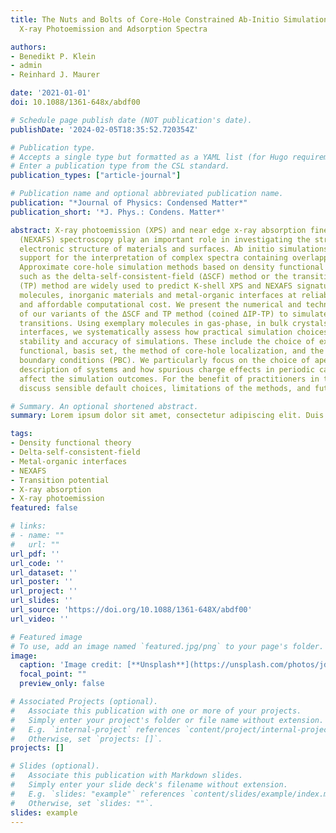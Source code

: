 ```yaml
---
title: The Nuts and Bolts of Core-Hole Constrained Ab-Initio Simulation for K-Shell
  X-ray Photoemission and Adsorption Spectra

authors:
- Benedikt P. Klein
- admin
- Reinhard J. Maurer

date: '2021-01-01'
doi: 10.1088/1361-648x/abdf00

# Schedule page publish date (NOT publication's date).
publishDate: '2024-02-05T18:35:52.720354Z'

# Publication type.
# Accepts a single type but formatted as a YAML list (for Hugo requirements).
# Enter a publication type from the CSL standard.
publication_types: ["article-journal"]

# Publication name and optional abbreviated publication name.
publication: "*Journal of Physics: Condensed Matter*"
publication_short: '*J. Phys.: Condens. Matter*'

abstract: X-ray photoemission (XPS) and near edge x-ray absorption fine structure
  (NEXAFS) spectroscopy play an important role in investigating the structure and
  electronic structure of materials and surfaces. Ab initio simulations provide crucial
  support for the interpretation of complex spectra containing overlapping signatures.
  Approximate core-hole simulation methods based on density functional theory (DFT)
  such as the delta-self-consistent-field (ΔSCF) method or the transition potential
  (TP) method are widely used to predict K-shell XPS and NEXAFS signatures of organic
  molecules, inorganic materials and metal-organic interfaces at reliable accuracy
  and affordable computational cost. We present the numerical and technical details
  of our variants of the ΔSCF and TP method (coined ΔIP-TP) to simulate XPS and NEXAFS
  transitions. Using exemplary molecules in gas-phase, in bulk crystals, and at metal-organic
  interfaces, we systematically assess how practical simulation choices affect the
  stability and accuracy of simulations. These include the choice of exchange-correlation
  functional, basis set, the method of core-hole localization, and the use of periodic
  boundary conditions (PBC). We particularly focus on the choice of aperiodic or periodic
  description of systems and how spurious charge effects in periodic calculations
  affect the simulation outcomes. For the benefit of practitioners in the field, we
  discuss sensible default choices, limitations of the methods, and future prospects.

# Summary. An optional shortened abstract.
summary: Lorem ipsum dolor sit amet, consectetur adipiscing elit. Duis posuere tellus ac convallis placerat. Proin tincidunt magna sed ex sollicitudin condimentum.

tags:
- Density functional theory
- Delta-self-consistent-field
- Metal-organic interfaces
- NEXAFS
- Transition potential
- X-ray absorption
- X-ray photoemission
featured: false

# links:
# - name: ""
#   url: ""
url_pdf: ''
url_code: ''
url_dataset: ''
url_poster: ''
url_project: ''
url_slides: ''
url_source: 'https://doi.org/10.1088/1361-648X/abdf00'
url_video: ''

# Featured image
# To use, add an image named `featured.jpg/png` to your page's folder. 
image:
  caption: 'Image credit: [**Unsplash**](https://unsplash.com/photos/jdD8gXaTZsc)'
  focal_point: ""
  preview_only: false

# Associated Projects (optional).
#   Associate this publication with one or more of your projects.
#   Simply enter your project's folder or file name without extension.
#   E.g. `internal-project` references `content/project/internal-project/index.md`.
#   Otherwise, set `projects: []`.
projects: []

# Slides (optional).
#   Associate this publication with Markdown slides.
#   Simply enter your slide deck's filename without extension.
#   E.g. `slides: "example"` references `content/slides/example/index.md`.
#   Otherwise, set `slides: ""`.
slides: example
---
```

